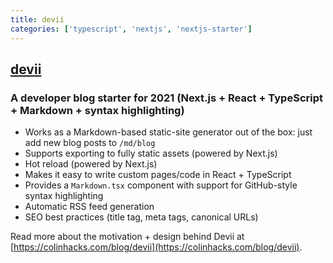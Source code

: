 ```yaml
---
title: devii
categories: ['typescript', 'nextjs', 'nextjs-starter']
---
```

## [devii](https://github.com/colinhacks/devii)

### A developer blog starter for 2021 (Next.js + React + TypeScript + Markdown + syntax highlighting)


- Works as a Markdown-based static-site generator out of the box: just add new blog posts to `/md/blog`
- Supports exporting to fully static assets (powered by Next.js)
- Hot reload (powered by Next.js)
- Makes it easy to write custom pages/code in React + TypeScript
- Provides a `Markdown.tsx` component with support for GitHub-style syntax highlighting
- Automatic RSS feed generation
- SEO best practices (title tag, meta tags, canonical URLs)

Read more about the motivation + design behind Devii at [https://colinhacks.com/blog/devii](https://colinhacks.com/blog/devii).

<!--
